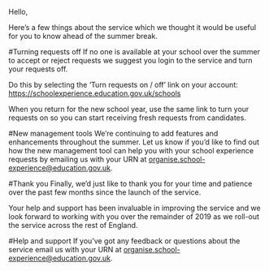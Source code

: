 Hello,

Here’s a few things about the service which we thought it would be useful for you to know ahead of the summer break.

#Turning requests off
If no one is available at your school over the summer to accept or reject requests we suggest you login to the service and turn your requests off. 
 
Do this by selecting the ‘Turn requests on / off’ link on your account: https://schoolexperience.education.gov.uk/schools 

When you return for the new school year, use the same link to turn your requests on so you can start receiving fresh requests from candidates.

#New management tools
We’re continuing to add features and enhancements throughout the summer.  Let us know if you’d like to find out how the new management tool can help you with your school experience requests by emailing us with your URN at organise.school-experience@education.gov.uk.

#Thank you
Finally, we’d just like to thank you for your time and patience over the past few months since the launch of the service.  

Your help and support has been invaluable in improving the service and we look forward to working with you over the remainder of 2019 as we roll-out the service across the rest of England.

#Help and support
If you’ve got any feedback or questions about the service email us with your URN at organise.school-experience@education.gov.uk.